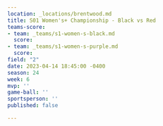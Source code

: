 ```yaml
---
location: _locations/brentwood.md
title: S01 Women's+ Championship - Black vs Red
teams-score:
- team: _teams/s1-women-s-black.md
  score: 
- team: _teams/s1-women-s-purple.md
  score: 
field: "2"
date: 2023-04-14 18:45:00 -0400
season: 24
week: 6
mvp: ''
game-ball: ''
sportsperson: ''
published: false

---
```

